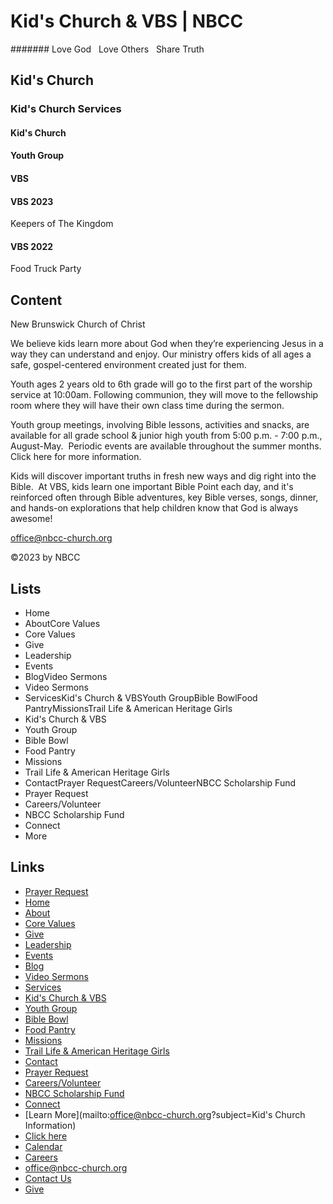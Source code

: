 # Kid's Church & VBS | NBCC

####### Love God   Love Others   Share Truth

## Kid's Church

### Kid's Church Services

#### Kid's Church

#### Youth Group

#### VBS

#### VBS 2023
Keepers of The Kingdom

#### VBS 2022
Food Truck Party

## Content

New Brunswick Church of Christ

We believe kids learn more about God when they’re experiencing Jesus in a way they can understand and enjoy. Our ministry offers kids of all ages a safe, gospel-centered environment created just for them.

Youth ages 2 years old to 6th grade will go to the first part of the worship service at 10:00am. Following communion, they will move to the fellowship room where they will have their own class time during the sermon.

Youth group meetings, involving Bible lessons, activities and snacks, are available for all grade school & junior high youth from 5:00 p.m. - 7:00 p.m., August-May.  Periodic events are available throughout the summer months. Click here for more information.

Kids will discover important truths in fresh new ways and dig right into the Bible.  At VBS, kids learn one important Bible Point each day, and it's reinforced often through Bible adventures, key Bible verses, songs, dinner, and hands-on explorations that help children know that God is always awesome!

office@nbcc-church.org

©2023 by NBCC

## Lists

- Home
- AboutCore Values
- Core Values
- Give
- Leadership
- Events
- BlogVideo Sermons
- Video Sermons
- ServicesKid's Church & VBSYouth GroupBible BowlFood PantryMissionsTrail Life & American Heritage Girls
- Kid's Church & VBS
- Youth Group
- Bible Bowl
- Food Pantry
- Missions
- Trail Life & American Heritage Girls
- ContactPrayer RequestCareers/VolunteerNBCC Scholarship Fund
- Prayer Request
- Careers/Volunteer
- NBCC Scholarship Fund
- Connect
- More

## Links

- [Prayer Request](../prayer-request/index.html)
- [Home](../index.html)
- [About](../about/index.html)
- [Core Values](../core-values/index.html)
- [Give](../give/index.html)
- [Leadership](../leadership/index.html)
- [Events](../events/index.html)
- [Blog](../blog/index.html)
- [Video Sermons](../video-sermons/index.html)
- [Services](../services/index.html)
- [Kid's Church & VBS](./index.html)
- [Youth Group](../youth-group/index.html)
- [Bible Bowl](../bible-bowl/index.html)
- [Food Pantry](../food-pantry/index.html)
- [Missions](../missions/index.html)
- [Trail Life & American Heritage Girls](../trail-life-and-american-heritage-girls/index.html)
- [Contact](../contact/index.html)
- [Prayer Request](../prayer-request/index.html)
- [Careers/Volunteer](../careers-volunteer/index.html)
- [NBCC Scholarship Fund](../scholarship/index.html)
- [Connect](../members/index.html)
- [Learn More](mailto:office@nbcc-church.org?subject=Kid's Church Information)
- [Click here](../youth-group/index.html)
- [Calendar](../events/index.html)
- [Careers](../careers-volunteer/index.html)
- [office@nbcc-church.org](mailto:office@nbcc-church.org)
- [Contact Us](../contact/index.html)
- [Give](../give/index.html)

